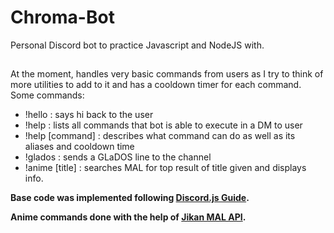 # Chroma-Bot
Personal Discord bot to practice Javascript and NodeJS with. 

## 
At the moment, handles very basic commands from users as I try to think of more utilities to add to it and has a cooldown timer for each command.
Some commands:
- !hello : says hi back to the user
- !help : lists all commands that bot is able to execute in a DM to user
- !help [command] : describes what command can do as well as its aliases and cooldown time
- !glados : sends a GLaDOS line to the channel
- !anime [title] : searches MAL for top result of title given and displays info.

__Base code was implemented following [Discord.js Guide](https://discordjs.guide/#before-you-begin).__

__Anime commands done with the help of [Jikan MAL API](https://jikan.moe/).__
